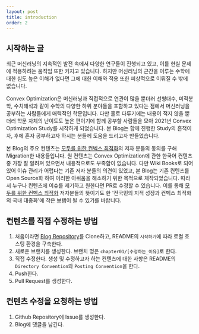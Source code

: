 ```yaml
---
layout: post
title: introduction
order: 2
---
```


## 시작하는 글

최근 머신러닝의 지속적인 발전 속에서 다양한 연구들이 진행되고 있고, 이를 현실 문제에 적용하려는 움직임 또한 커지고 있습니다. 하지만 머신러닝의 근간을 이루는 수학에 대한 심도 높은 이해가 없다면 그에 대한 이해와 적용 또한 피상적으로 이뤄질 수 밖에 없습니다.

Convex Optimization은 머신러닝과 직접적으로 연관이 많을 뿐더러 선형대수, 미적분학, 수치해석과 같이 수학의 다양한 하위 분야들을 포함하고 있다는 점에서 머신러닝을 공부하는 사람들에게 매력적인 학문입니다. 다만 홀로 다루기에는 내용이 적지 않을 뿐더러 학문 자체의 난이도도 높은 편이기에 함께 공부할 사람들을 모아 2021년 Convex Optimization Study를 시작하게 되었습니다. 본 Blog는 함께 진행한 Study의 흔적이자, 후에 혼자 공부하고자 하시는 분들께 도움을 드리고자 만들었습니다.

본 Blog의 주요 컨텐츠는 [모두를 위한 컨벡스 최적화](<https://wikidocs.net/book/1896>)의 저자 분들의 동의를 구해 Migration한 내용들입니다. 원 컨텐츠는 Convex Optimization에 관한 한국어 컨텐츠 중 가장 잘 알려져 있으면서 내용적으로도 부족함이 없습니다. 다만 Wiki Books로 되어 있어 이슈 관리가 어렵다는 기존 저자 분들의 의견이 있었고, 본 Blog는 기존 컨텐츠를 Open Source화 하여 이러한 아쉬움을 해소하기 위한 목적으로 제작되었습니다. 따라서 누구나 컨텐츠에 이슈를 제기하고 원한다면 PR로 수정할 수 있습니다. 이를 통해 [모두를 위한 컨벡스 최적화](<https://wikidocs.net/book/1896>) 저자분들의 뜻이기도 한 '전국민의 지적 성장과 컨벡스 최적화의 국내 대중화'에 작은 보탬이 될 수 있기를 바랍니다.

## 컨텐츠를 직접 수정하는 방법

1. 처음이라면 [Blog Repository](<https://github.com/convex-optimization-for-all/convex-optimization-for-all.github.io>)를 Clone하고, README의 `시작하기`에 따라 로컬 호스팅 환경을 구축한다.
2. 새로운 브랜치를 생성한다. 브랜치 명은 `chapter01/[수정하는_이유]`로 한다.
3. 직접 수정한다. 생성 및 수정하고자 하는 컨텐츠에 대한 사항은 README의 `Directory Convention`와 `Posting Convention`을 한다.
4. Push한다.
5. Pull Request를 생성한다.

## 컨텐츠 수정을 요청하는 방법

1. Github Repository에 Issue를 생성한다.
2. Blog에 댓글을 남긴다.
